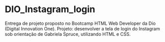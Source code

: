 # DIO_Instagram_login
Entrega de projeto proposto no Bootcamp HTML Web Developer da Dio (Digital Innovation One).
Projeto: desenvolver a tela de login do Instagram sob orientação de Gabriela Spruce, utilizando HTML e CSS.
